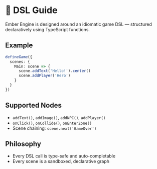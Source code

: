 # 📝 DSL Guide

Ember Engine is designed around an idiomatic game DSL — structured declaratively using TypeScript functions.

## Example

```ts
defineGame({
  scenes: {
    Main: scene => {
      scene.addText('Hello!').center()
      scene.addPlayer('Hero')
    }
  }
})
```

## Supported Nodes

- `addText()`, `addImage()`, `addNPC()`, `addPlayer()`
- `onClick()`, `onCollide()`, `onEnterZone()`
- Scene chaining: `scene.next('GameOver')`

## Philosophy
- Every DSL call is type-safe and auto-completable
- Every scene is a sandboxed, declarative graph
